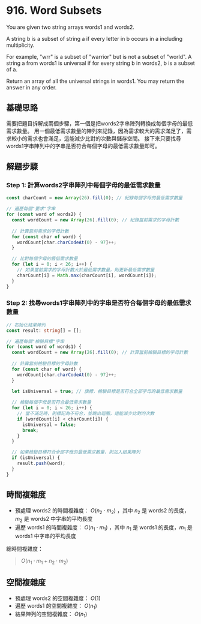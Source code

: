 # 916. Word Subsets

You are given two string arrays words1 and words2.

A string b is a subset of string a if every letter in b occurs in a including multiplicity.

For example, "wrr" is a subset of "warrior" but is not a subset of "world".
A string a from words1 is universal if for every string b in words2, b is a subset of a.

Return an array of all the universal strings in words1. You may return the answer in any order.

## 基礎思路
需要把題目拆解成兩個步驟，第一個是把words2字串陣列轉換成每個字母的最低需求數量。
用一個最低需求數量的陣列來記錄，因為需求較大的需求滿足了，需求較小的需求也會滿足，這能減少比對的次數與儲存空間。
接下來只要找尋words1字串陣列中的字串是否符合每個字母的最低需求數量即可。

## 解題步驟

### Step 1: 計算words2字串陣列中每個字母的最低需求數量

```typescript
const charCount = new Array(26).fill(0); // 紀錄每個字母的最低需求數量

// 遍歷每個"要求"字串
for (const word of words2) {
  const wordCount = new Array(26).fill(0); // 紀錄當前需求的字母計數
  
  // 計算當前需求的字母計數
  for (const char of word) {
    wordCount[char.charCodeAt(0) - 97]++;
  }

  // 比對每個字母的最低需求數量
  for (let i = 0; i < 26; i++) {
    // 如果當前需求的字母計數大於最低需求數量，則更新最低需求數量
    charCount[i] = Math.max(charCount[i], wordCount[i]);
  }
}
```

### Step 2: 找尋words1字串陣列中的字串是否符合每個字母的最低需求數量

```typescript
// 初始化結果陣列
const result: string[] = [];

// 遍歷每個"檢驗目標"字串
for (const word of words1) {
  const wordCount = new Array(26).fill(0); // 計算當前檢驗目標的字母計數
  
  // 計算當前檢驗目標的字母計數
  for (const char of word) {
    wordCount[char.charCodeAt(0) - 97]++;
  }

  let isUniversal = true; // 旗標，檢驗目標是否符合全部字母的最低需求數量
  
  // 檢驗每個字母是否符合最低需求數量
  for (let i = 0; i < 26; i++) {
    // 當不滿足時，則標記為不符合，並跳出迴圈，這能減少比對的次數
    if (wordCount[i] < charCount[i]) {
      isUniversal = false;
      break;
    }
  }

  // 如果檢驗目標符合全部字母的最低需求數量，則加入結果陣列
  if (isUniversal) {
    result.push(word);
  }
}
```

## 時間複雜度
- 預處理 words2 的時間複雜度： $O(n_2 \cdot m_2)$ ，其中 $n_2$ 是 words2 的長度，$m_2$ 是 words2 中字串的平均長度
- 遍歷 words1 的時間複雜度： $O(n_1 \cdot m_1)$ ，其中 $n_1$ 是 words1 的長度，$m_1$ 是 words1 中字串的平均長度

總時間複雜度： 
> $O(n_1 \cdot m_1 + n_2 \cdot m_2)$

## 空間複雜度
- 預處理 words2 的空間複雜度： $O(1)$
- 遍歷 words1 的空間複雜度： $O(n_1)$
- 結果陣列的空間複雜度： $O(n_1)$

